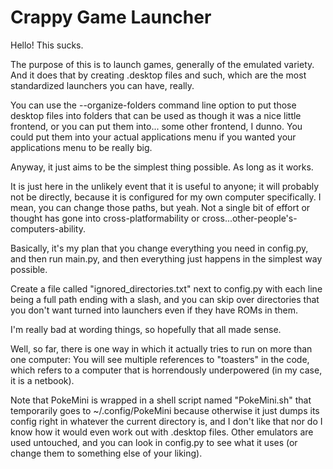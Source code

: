 # Crappy Game Launcher

Hello! This sucks.

The purpose of this is to launch games, generally of the emulated variety. And it does that by creating .desktop files and such, which are the most standardized launchers you can have, really.

You can use the --organize-folders command line option to put those desktop files into folders that can be used as though it was a nice little frontend, or you can put them into... some other frontend, I dunno. You could put them into your actual applications menu if you wanted your applications menu to be really big.

Anyway, it just aims to be the simplest thing possible. As long as it works.

It is just here in the unlikely event that it is useful to anyone; it will probably not be directly, because it is configured for my own computer specifically. I mean, you can change those paths, but yeah. Not a single bit of effort or thought has gone into cross-platformability or cross...other-people's-computers-ability.

Basically, it's my plan that you change everything you need in config.py, and then run main.py, and then everything just happens in the simplest way possible.

Create a file called "ignored_directories.txt" next to config.py with each line being a full path ending with a slash, and you can skip over directories that you don't want turned into launchers even if they have ROMs in them.

I'm really bad at wording things, so hopefully that all made sense.

Well, so far, there is one way in which it actually tries to run on more than one computer: You will see multiple references to "toasters" in the code, which refers to a computer that is horrendously underpowered (in my case, it is a netbook).

Note that PokeMini is wrapped in a shell script named "PokeMini.sh" that temporarily goes to ~/.config/PokeMini because otherwise it just dumps its config right in whatever the current directory is, and I don't like that nor do I know how it would even work out with .desktop files. Other emulators are used untouched, and you can look in config.py to see what it uses (or change them to something else of your liking).